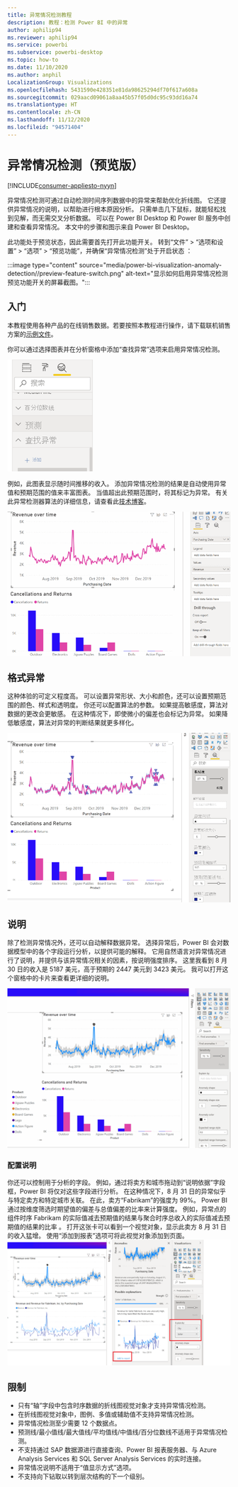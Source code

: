 ```yaml
---
title: 异常情况检测教程
description: 教程：检测 Power BI 中的异常
author: aphilip94
ms.reviewer: aphilip94
ms.service: powerbi
ms.subservice: powerbi-desktop
ms.topic: how-to
ms.date: 11/10/2020
ms.author: anphil
LocalizationGroup: Visualizations
ms.openlocfilehash: 5431590e428351e81da98625294df70f617a608a
ms.sourcegitcommit: 029aacd09061a8aa45b57f05d0dc95c93dd16a74
ms.translationtype: HT
ms.contentlocale: zh-CN
ms.lasthandoff: 11/12/2020
ms.locfileid: "94571404"
---
```

# <a name="anomaly-detection-preview"></a>异常情况检测（预览版）

[!INCLUDE[consumer-appliesto-nyyn](../includes/consumer-appliesto-nyyn.md)]    

异常情况检测可通过自动检测时间序列数据中的异常来帮助优化折线图。 它还提供异常情况的说明，以帮助进行根本原因分析。  只需单击几下鼠标，就能轻松找到见解，而无需交叉分析数据。 可以在 Power BI Desktop 和 Power BI 服务中创建和查看异常情况。 本文中的步骤和图示来自 Power BI Desktop。

此功能处于预览状态，因此需要首先打开此功能开关。 转到“文件” > “选项和设置” > “选项” > “预览功能”，并确保“异常情况检测”处于开启状态    ：

:::image type="content" source="media/power-bi-visualization-anomaly-detection//preview-feature-switch.png" alt-text="显示如何启用异常情况检测预览功能开关的屏幕截图。":::
 
## <a name="get-started"></a>入门
本教程使用各种产品的在线销售数据。若要按照本教程进行操作，请下载联机销售方案的[示例文件](https://github.com/microsoft/powerbi-desktop-samples/blob/master/Monthly%20Desktop%20Blog%20Samples/2020/2020SU09%20Blog%20Demo%20-%20September.pbix)。

你可以通过选择图表并在分析窗格中添加“查找异常”选项来启用异常情况检测。 

 ![显示异常情况检测入口点的屏幕截图](media/power-bi-visualization-anomaly-detection/entry-point.png)

 例如，此图表显示随时间推移的收入。 添加异常情况检测的结果是自动使用异常值和预期范围的值来丰富图表。 当值超出此预期范围时，将其标记为异常。 有关此异常检测器算法的详细信息，请查看此[技术博客](https://techcommunity.microsoft.com/t5/ai-customer-engineering-team/overview-of-sr-cnn-algorithm-in-azure-anomaly-detector/ba-p/982798)。

 ![显示如何添加异常的屏幕截图](media/power-bi-visualization-anomaly-detection/add-anomalies.gif)
 
## <a name="format-anomalies"></a>格式异常

这种体验的可定义程度高。 可以设置异常形状、大小和颜色，还可以设置预期范围的颜色、样式和透明度。 你还可以配置算法的参数。  如果提高敏感度，算法对数据的更改会更敏感。 在这种情况下，即使微小的偏差也会标记为异常。 如果降低敏感度，算法对异常的判断结果就更多样化。

 ![显示如何设置异常格式的屏幕截图](media/power-bi-visualization-anomaly-detection/format-anomalies.png)
 
## <a name="explanations"></a>说明
除了检测异常情况外，还可以自动解释数据异常。 选择异常后，Power BI 会对数据模型中的各个字段运行分析，以提供可能的解释。 它用自然语言对异常情况进行了说明，并提供与该异常情况相关的因素，按说明强度排序。 这里我看到 8 月 30 日的收入是 5187 美元，高于预期的 2447 美元到 3423 美元。 我可以打开这个窗格中的卡片来查看更详细的说明。

![显示如何查看说明的屏幕截图](media/power-bi-visualization-anomaly-detection/view-explanations.gif)
 
### <a name="configure-explanations"></a>配置说明
你还可以控制用于分析的字段。 例如，通过将卖方和城市拖动到“说明依据”字段框，Power BI 将仅对这些字段进行分析。 在这种情况下，8 月 31 日的异常似乎与特定卖方和特定城市关联。 在此，卖方“Fabrikam”的强度为 99%。 Power BI 通过按维度筛选时期望值的偏差与总值偏差的比率来计算强度。 例如，异常点的组件时序 Fabrikam 的实际值减去预期值的结果与聚合时序总收入的实际值减去预期值的结果的比率 。 打开这张卡可以看到一个视觉对象，显示此卖方 8 月 31 日的收入猛增。 使用“添加到报表”选项可将此视觉对象添加到页面。
![显示如何配置说明的屏幕截图](media/power-bi-visualization-anomaly-detection/configure-explanations.png)

## <a name="limitations"></a>限制
- 只有“轴”字段中包含时序数据的折线图视觉对象才支持异常情况检测。
- 在折线图视觉对象中，图例、多值或辅助值不支持异常情况检测。
- 异常情况检测至少需要 12 个数据点。
- 预测线/最小值线/最大值线/平均值线/中值线/百分位数线不适用于异常情况检测。
- 不支持通过 SAP 数据源进行直接查询、Power BI 报表服务器、与 Azure Analysis Services 和 SQL Server Analysis Services 的实时连接。
- 异常情况说明不适用于“值显示方式”选项。
- 不支持向下钻取以转到层次结构的下一个级别。
